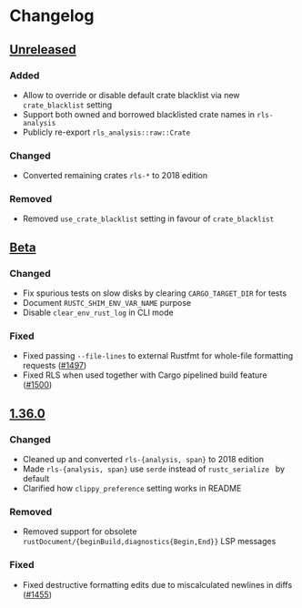 # Changelog

## [Unreleased]
### Added
- Allow to override or disable default crate blacklist via new `crate_blacklist` setting
- Support both owned and borrowed blacklisted crate names in `rls-analysis`
- Publicly re-export `rls_analysis::raw::Crate`
### Changed
- Converted remaining crates `rls-*` to 2018 edition
### Removed
- Removed `use_crate_blacklist` setting in favour of `crate_blacklist`
## [Beta]
### Changed
- Fix spurious tests on slow disks by clearing `CARGO_TARGET_DIR` for tests
- Document `RUSTC_SHIM_ENV_VAR_NAME` purpose
- Disable `clear_env_rust_log` in CLI mode

### Fixed
- Fixed passing `--file-lines` to external Rustfmt for whole-file formatting requests ([#1497](https://github.com/rust-lang/rls/pull/1497))
- Fixed RLS when used together with Cargo pipelined build feature ([#1500](https://github.com/rust-lang/rls/pull/1500))

## [1.36.0]

### Changed
- Cleaned up and converted `rls-{analysis, span}` to 2018 edition
- Made `rls-{analysis, span}` use `serde` instead of `rustc_serialize ` by default
- Clarified how `clippy_preference` setting works in README

### Removed
- Removed support for obsolete `rustDocument/{beginBuild,diagnostics{Begin,End}}` LSP messages

### Fixed
- Fixed destructive formatting edits due to miscalculated newlines in diffs ([#1455](https://github.com/rust-lang/rls/pull/1455))

[Unreleased]: https://github.com/rust-lang/rls/compare/beta...HEAD
[Beta]: https://github.com/rust-lang/rls/compare/1.36.0...beta
[1.36.0]: https://github.com/rust-lang/rls/compare/1.35.0...1.36.0
